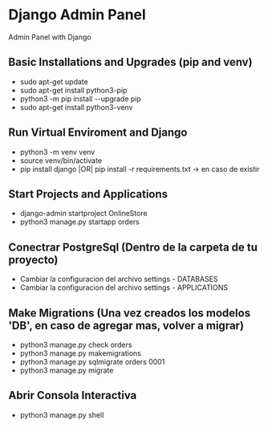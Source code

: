 # Django Admin Panel
Admin Panel with Django
## Basic Installations and Upgrades (pip and venv)
- sudo apt-get update
- sudo apt-get install python3-pip
- python3 -m pip install --upgrade pip
- sudo apt-get install python3-venv
## Run Virtual Enviroment and Django
- python3 -m venv venv
- source venv/bin/activate
- pip install django |OR| pip install -r requirements.txt -> en caso de existir
## Start Projects and Applications
- django-admin startproject OnlineStore
- python3 manage.py startapp orders
## Conectrar PostgreSql (Dentro de la carpeta de tu proyecto)
- Cambiar la configuracion del archivo settings - DATABASES
- Cambiar la configuracion del archivo settings - APPLICATIONS
## Make Migrations (Una vez creados los modelos 'DB', en caso de agregar mas, volver a migrar)
- python3 manage.py check orders
- python3 manage.py makemigrations
- python3 manage.py sqlmigrate orders 0001
- python3 manage.py migrate
## Abrir Consola Interactiva
- python3 manage.py shell
